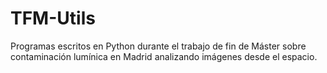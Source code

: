 # TFM-Utils
Programas escritos en Python durante el trabajo de fin de Máster sobre contaminación lumínica en Madrid analizando imágenes desde el espacio.
